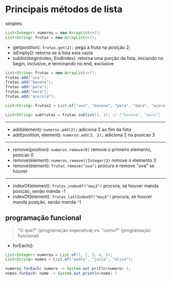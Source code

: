 # Principais métodos de lista

simples:

```java
List<Integer> numeros = new ArrayList<>();
List<String> frutas = new ArrayList<>();
```

- get(position): `frutas.get(2);` pega a fruta na posição 2;
- isEmpty(): retorna se a lista esta vazia
- sublist(beginIndex, EndIndex): retorna uma porção da lista, iniciando no begin, inclusive, e terminando no end, exclusive

```java
List<String> frutas = new ArrayList<>();
frutas.add("uva");
frutas.add("banana");
frutas.add("pera");
frutas.add("maca");
frutas.add("acerola");

List<String> frutas2 = List.of("uva", "banana", "pera", "maca", "acerola");

List<String> subfrutas = frutas.sublist(1, 3); // ["banana", "pera"]
```

---

- add(element): `numeros.add(2);` adiciona 2 ao fim da lista
- add(position, element): `numeros.add(3, 2);` adiciona 2 na posicao 3

---

- remove(position): `numeros.remove(0)` remove o primeiro elemento, posicao 0
- remove(element): `numeros.remove((Integer)3)` remove o elemento 3
- remove(element): `frutas.remove("uva")` procura e remove "uva" se houver

---

- indexOf(element): `frutas.indexOf("maçã")` procura, se houver manda posição, senão manda -1
- indexOf(element): `frutas.lastIndexOf("maçã")` procura, se houver manda posição, senão manda -1

## programação funcional

> "O que?" (programação imperativa) vs. "como?" (programação funcional)

- forEach():

```java
List<Integer> numeros = List.of(1, 2, 3, 4, 5);
List<String> nomes = List.of("pedro", "julia", "alice");

numeros.forEach( numero -> System.out.pritln(numero) );
nomes.forEach( nome -> System.out.println(nome) )
```

